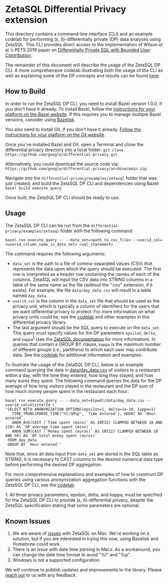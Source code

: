 # ZetaSQL Differential Privacy extension

This directory contains a command-line interface (CLI) and an example codelab
for performing (ε, δ)-differentially private (DP) data analyses using ZetaSQL.
This CLI provides direct access to the implementation of Wilson et al.'s PETS
2019 paper on [Differentially Private SQL with Bounded User Contribution](https://arxiv.org/abs/1909.01917).

The remainder of this document will describe the usage of the ZetaSQL DP CLI. A
more comprehensive codelab illustrating both the usage of the CLI as well as
explaining some of the DP concepts and results can be found [here](codelab.md).

## How to Build

In order to run the ZetaSQL DP CLI, you need to install Bazel version 1.0.0, if
you don't have it already. To install Bazel, follow the
[instructions for your platform on the Bazel website](https://docs.bazel.build/versions/master/install.html).
If this requires you to manage multiple Bazel versions, consider using
[Bazelisk](https://docs.bazel.build/versions/master/updating-bazel.html#managing-bazel-versions-with-bazelisk).

You also need to install Git, if you don't have it already.
[Follow the instructions for your platform on the Git website](https://git-scm.com/book/en/v2/Getting-Started-Installing-Git).

Once you've installed Bazel and Git, open a Terminal and clone the differential
privacy directory into a local folder:
```git clone https://github.com/google/differential-privacy.git```

Alternatively, you could download the source code via:
```https://github.com/google/differential-privacy/archive/main.zip```

Navigate into the ```differential-privacy/examples/zetasql``` folder that was
just created, and build the ZetaSQL DP CLI and dependencies using Bazel:
``` bazel build execute_query ```

Once built, the ZetaSQL DP CLI should be ready to use.

## Usage

The ZetaSQL DP CLI can be run from the
```differential-privacy/examples/zetasql``` folder with the following command:

```shell
bazel run execute_query -- --data_set=<path_to_csv_file> --userid_col=<userid_column_name_in_data_set> <sql_statement>
```

The command requires the following arguments:

* ```data_set``` is the path to a file of comma-separated values (CSV) that
represents the data upon which the query should be executed. The first row is
interpreted as a header row containing the names of each of the columns. ZetaSQL
will input the CSV data into STRING columns in a table of the same name as the file
(without the ".csv" extension, if it exists). For example, the file
```data/day_data.csv``` will result in a table named ```day_data```.
* ```userid_col``` is the column in the ```data_set``` file that should be used
as the privacy unit, which is typically a column of identifiers for the users
that we want differential privacy to protect. For more information on what
privacy units could be, see the [codelab](codelab.md) and other examples in
this differential privacy library.
* The last argument should be the SQL query to execute on the ```data_set```.
This query must specify values for the DP parameters ```epsilon```, ```delta```,
and ```kappa```<sup>[1](#params)</sup> (see the
[ZetaSQL documentation](https://github.com/google/zetasql/blob/master/docs/anonymization_syntax.md#kappa)
for more information). In queries that contain a GROUP BY clause, ```kappa```
is the maximum number of different groups (i.e., partitions) to which each user
may contribute data. See the [codelab](codelab.md) for additional information
and examples.

To illustrate the usage of the ZetaSQL DP CLI, below is an example command
querying the data in [data/day_data.csv](data/day_data.csv) of visitors to a
restaurant within a day, with the time they entered, how long they stayed, and
how many euros they spent. The following command queries the data for the DP
average of how long visitors stayed in the restaurant and the DP sum of how much
money people spent in the restaurant each hour:

```shell
bazel run execute_query -- --data_set=$(pwd)/data/day_data.csv --userid_col=VisitorId \
'SELECT WITH ANONYMIZATION OPTIONS(epsilon=1, delta=1e-10, kappa=1)
   TIME_TRUNC(PARSE_TIME("%I:%M%p", `Time entered`), HOUR) AS `Hour entered`,
   ANON_AVG(CAST (`Time spent (mins)` AS INT32) CLAMPED BETWEEN 10 AND 120) AS `DP average time spent (mins)`,
   ANON_SUM(CAST (`Money spent (euros)` AS INT32) CLAMPED BETWEEN 10 AND 50) AS `DP total money spent (euros)`
 FROM day_data
 GROUP BY `Hour entered`'
```

Note that, since all data input from ```data_set``` are stored in the SQL table
as STRING, it is necessary to CAST columns to the desired numerical data type
before performing the desired DP aggregation.

For more comprehensive explanations and examples of how to construct DP queries
using various anonymization aggregation functions with the ZetaSQL DP CLI, see
the [codelab](codelab.md).

<a name="params">1</a>: All three privacy parameters, epsilon, delta, and kappa,
*must* be specified for the ZetaSQL DP CLI to provide (ε, δ)-differential
privacy, despite the ZetaSQL specification stating that some parameters are
optional.

## Known Issues

1. We are aware of
   [issues](https://github.com/google/differential-privacy/issues/71) with
   ZetaSQL on Mac. We're working on a solution, but if you are interested in
   trying this now, using Bazelisk and Homebrew could work.
1. There is an issue with date time parsing in Macs. As a workaround, you can
   change the date time format to avoid "%I" and "%p".
1. Windows is not a supported configuration.

We will continue to publish updates and improvements to the library. Please
[reach out](https://github.com/google/differential-privacy#reach-out) to us with
any feedback.
